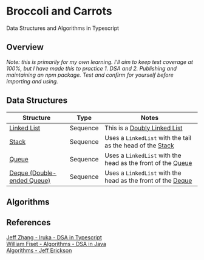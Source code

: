# Broccoli and Carrots

Data Structures and Algorithms in Typescript

## Overview

_Note: this is primarily for my own learning. I'll aim to keep test coverage at 100%, but I have made this to practice 1. DSA and 2. Publishing and maintaining an npm package. Test and confirm for yourself before importing and using._

## Data Structures

| Structure                           | Type     | Notes                                                                    |
| ----------------------------------- | -------- | ------------------------------------------------------------------------ |
| [Linked List][LinkedList]           | Sequence | This is a [Doubly Linked List][DoublyLinkedListWiki]                     |
| [Stack][Stack]                      | Sequence | Uses a `LinkedList` with the tail as the head of the [Stack][StackWiki]  |
| [Queue][Queue]                      | Sequence | Uses a `LinkedList` with the head as the front of the [Queue][QueueWiki] |
| [Deque (Double-ended Queue)][Deque] | Sequence | Uses a `LinkedList` with the head as the front of the [Deque][QueueWiki] |

## Algorithms

## References

[Jeff Zhang - Iruka - DSA in Typescript](https://github.com/jeffzh4ng/iruka)  
[William Fiset - Algorithms - DSA in Java](https://github.com/williamfiset/Algorithms)  
[Algorithms - Jeff Erickson](https://jeffe.cs.illinois.edu/teaching/algorithms/)

<!-- Link defs -->
<!-- Structures -->

[LinkedList]: ./src/data-structures/sequences/linked-list/index.ts
[Stack]: ./src/data-structures/sequences/stack/index.ts
[Queue]: ./src/data-structures/sequences/queues/queue/index.ts
[Deque]: ./src/data-structures/sequences/queues/deque/index.ts

<!-- Algorithms -->
<!-- Resources -->

[DoublyLinkedListWiki]: https://en.wikipedia.org/wiki/Doubly_linked_list;
[StackWiki]: https://en.wikipedia.org/wiki/Stack_(abstract_data_type)
[QueueWiki]: https://en.wikipedia.org/wiki/Queue_(abstract_data_type)
